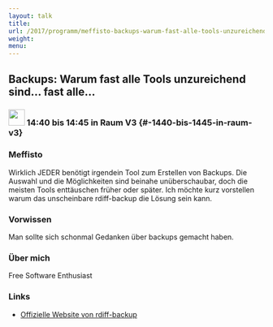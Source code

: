 ```yaml
---
layout: talk
title:
url: /2017/programm/meffisto-backups-warum-fast-alle-tools-unzureichend-sind-fast-alle/
weight:
menu:
---
```

## Backups: Warum fast alle Tools unzureichend sind... fast alle...

### <img height = "32" src="../../../images/lightning.svg"> 14:40 bis 14:45 in Raum V3 {#-1440-bis-1445-in-raum-v3}

### Meffisto

Wirklich JEDER benötigt irgendein Tool zum Erstellen von Backups. Die Auswahl und die Möglichkeiten sind beinahe unüberschaubar, doch die meisten Tools enttäuschen früher oder später. Ich möchte kurz vorstellen warum das unscheinbare rdiff-backup die Lösung sein kann.

### Vorwissen

Man sollte sich schonmal Gedanken über backups gemacht haben.

### Über mich

Free Software Enthusiast

### Links

- <a href="http://www.nongnu.org/rdiff-backup/" target="_blank">Offizielle Website von rdiff-backup</a>
